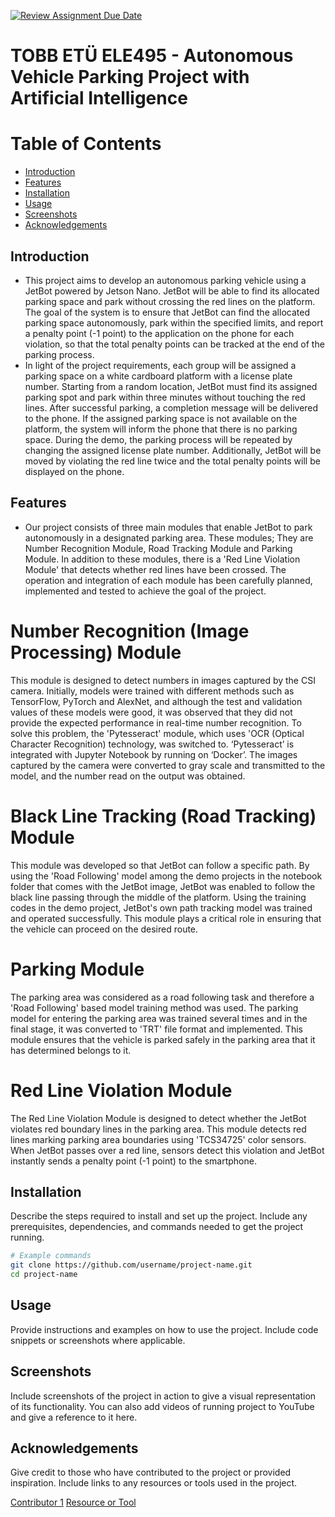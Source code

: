 [![Review Assignment Due Date](https://classroom.github.com/assets/deadline-readme-button-22041afd0340ce965d47ae6ef1cefeee28c7c493a6346c4f15d667ab976d596c.svg)](https://classroom.github.com/a/5mCoF9-h)
# TOBB ETÜ ELE495 - Autonomous Vehicle Parking Project with Artificial Intelligence

# Table of Contents
- [Introduction](#introduction)
- [Features](#features)
- [Installation](#installation)
- [Usage](#usage)
- [Screenshots](#screenshots)
- [Acknowledgements](#acknowledgements)

## Introduction
- This project aims to develop an autonomous parking vehicle using a JetBot powered by Jetson Nano. JetBot will be able to find its allocated parking space and park without crossing the red lines on the platform. The goal of the system is to ensure that JetBot can find the allocated parking space autonomously, park within the specified limits, and report a penalty point (-1 point) to the application on the phone for each violation, so that the total penalty points can be tracked at the end of the parking process.
- In light of the project requirements, each group will be assigned a parking space on a white cardboard platform with a license plate number. Starting from a random location, JetBot must find its assigned parking spot and park within three minutes without touching the red lines. After successful parking, a completion message will be delivered to the phone. If the assigned parking space is not available on the platform, the system will inform the phone that there is no parking space. During the demo, the parking process will be repeated by changing the assigned license plate number. Additionally, JetBot will be moved by violating the red line twice and the total penalty points will be displayed on the phone.


## Features
- Our project consists of three main modules that enable JetBot to park autonomously in a designated parking area. These modules; They are Number Recognition Module, Road Tracking Module and Parking Module. In addition to these modules, there is a 'Red Line Violation Module' that detects whether red lines have been crossed. The operation and integration of each module has been carefully planned, implemented and tested to achieve the goal of the project.
# Number Recognition (Image Processing) Module
This module is designed to detect numbers in images captured by the CSI camera. Initially, models were trained with different methods such as TensorFlow, PyTorch and AlexNet, and although the test and validation values ​​of these models were good, it was observed that they did not provide the expected performance in real-time number recognition. To solve this problem, the 'Pytesseract' module, which uses 'OCR (Optical Character Recognition) technology, was switched to. ‘Pytesseract’ is integrated with Jupyter Notebook by running on ‘Docker’. The images captured by the camera were converted to gray scale and transmitted to the model, and the number read on the output was obtained.
# Black Line Tracking (Road Tracking) Module
This module was developed so that JetBot can follow a specific path. By using the 'Road Following' model among the demo projects in the notebook folder that comes with the JetBot image, JetBot was enabled to follow the black line passing through the middle of the platform. Using the training codes in the demo project, JetBot's own path tracking model was trained and operated successfully. This module plays a critical role in ensuring that the vehicle can proceed on the desired route.
# Parking Module
The parking area was considered as a road following task and therefore a 'Road Following' based model training method was used. The parking model for entering the parking area was trained several times and in the final stage, it was converted to 'TRT' file format and implemented. This module ensures that the vehicle is parked safely in the parking area that it has determined belongs to it.
# Red Line Violation Module
The Red Line Violation Module is designed to detect whether the JetBot violates red boundary lines in the parking area. This module detects red lines marking parking area boundaries using 'TCS34725' color sensors. When JetBot passes over a red line, sensors detect this violation and JetBot instantly sends a penalty point (-1 point) to the smartphone.

## Installation
Describe the steps required to install and set up the project. Include any prerequisites, dependencies, and commands needed to get the project running.

```bash
# Example commands
git clone https://github.com/username/project-name.git
cd project-name
```

## Usage
Provide instructions and examples on how to use the project. Include code snippets or screenshots where applicable.

## Screenshots
Include screenshots of the project in action to give a visual representation of its functionality. You can also add videos of running project to YouTube and give a reference to it here. 

## Acknowledgements
Give credit to those who have contributed to the project or provided inspiration. Include links to any resources or tools used in the project.

[Contributor 1](https://github.com/user1)
[Resource or Tool](https://www.nvidia.com)
